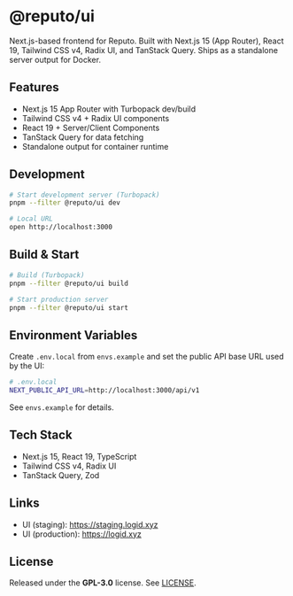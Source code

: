 # @reputo/ui

Next.js-based frontend for Reputo. Built with Next.js 15 (App Router), React 19, Tailwind CSS v4, Radix UI, and TanStack Query. Ships as a standalone server output for Docker.

## Features

- Next.js 15 App Router with Turbopack dev/build
- Tailwind CSS v4 + Radix UI components
- React 19 + Server/Client Components
- TanStack Query for data fetching
- Standalone output for container runtime

## Development

```bash
# Start development server (Turbopack)
pnpm --filter @reputo/ui dev

# Local URL
open http://localhost:3000
```

## Build & Start

```bash
# Build (Turbopack)
pnpm --filter @reputo/ui build

# Start production server
pnpm --filter @reputo/ui start
```

## Environment Variables

Create `.env.local` from `envs.example` and set the public API base URL used by the UI:

```bash
# .env.local
NEXT_PUBLIC_API_URL=http://localhost:3000/api/v1
```

See `envs.example` for details.

## Tech Stack

- Next.js 15, React 19, TypeScript
- Tailwind CSS v4, Radix UI
- TanStack Query, Zod

## Links

- UI (staging): https://staging.logid.xyz
- UI (production): https://logid.xyz

## License

Released under the **GPL-3.0** license. See [LICENSE](../../LICENSE).
